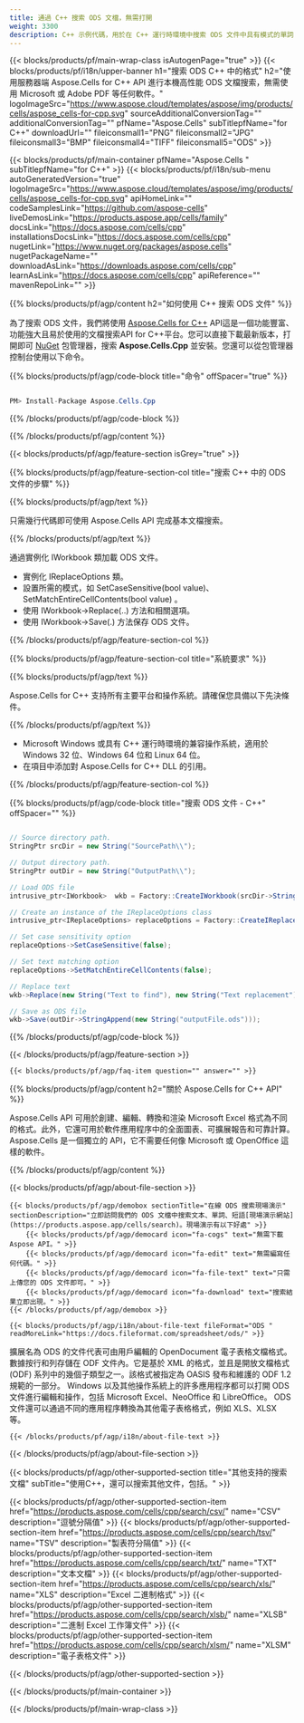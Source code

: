 ```yaml
---
title: 通過 C++ 搜索 ODS 文檔，無需打開
weight: 3300
description: C++ 示例代碼，用於在 C++ 運行時環境中搜索 ODS 文件中具有模式的單詞，適用於 Windows 32 位、Windows 64 位和 Linux 64 位。
---
```

{{< blocks/products/pf/main-wrap-class isAutogenPage="true" >}}
{{< blocks/products/pf/i18n/upper-banner h1="搜索 ODS C++ 中的格式" h2="使用服務器端 Aspose.Cells for C++ API 進行本機高性能 ODS 文檔搜索，無需使用 Microsoft 或 Adobe PDF 等任何軟件。" logoImageSrc="https://www.aspose.cloud/templates/aspose/img/products/cells/aspose_cells-for-cpp.svg" sourceAdditionalConversionTag="" additionalConversionTag="" pfName="Aspose.Cells" subTitlepfName="for C++" downloadUrl="" fileiconsmall1="PNG" fileiconsmall2="JPG" fileiconsmall3="BMP" fileiconsmall4="TIFF" fileiconsmall5="ODS" >}}

{{< blocks/products/pf/main-container pfName="Aspose.Cells " subTitlepfName="for C++" >}}
{{< blocks/products/pf/i18n/sub-menu autoGeneratedVersion="true" logoImageSrc="https://www.aspose.cloud/templates/aspose/img/products/cells/aspose_cells-for-cpp.svg" apiHomeLink="" codeSamplesLink="https://github.com/aspose-cells" liveDemosLink="https://products.aspose.app/cells/family" docsLink="https://docs.aspose.com/cells/cpp" installationsDocsLink="https://docs.aspose.com/cells/cpp" nugetLink="https://www.nuget.org/packages/aspose.cells" nugetPackageName="" downloadAsLink="https://downloads.aspose.com/cells/cpp" learnAsLink="https://docs.aspose.com/cells/cpp" apiReference="" mavenRepoLink="" >}}

{{% blocks/products/pf/agp/content h2="如何使用 C++ 搜索 ODS 文件" %}}

為了搜索 ODS 文件，我們將使用
 [Aspose.Cells for C++](https://products.aspose.com/cells/cpp) 
API這是一個功能豐富、功能強大且易於使用的文檔搜索API for C++平台。您可以直接下載最新版本，打開即可
 [NuGet](https://www.nuget.org/packages/aspose.cells) 
包管理器，搜索
 **Aspose.Cells.Cpp** 
並安裝。您還可以從包管理器控制台使用以下命令。

{{% blocks/products/pf/agp/code-block title="命令" offSpacer="true" %}}

```cs

PM> Install-Package Aspose.Cells.Cpp

```

{{% /blocks/products/pf/agp/code-block %}}

{{% /blocks/products/pf/agp/content %}}

{{< blocks/products/pf/agp/feature-section isGrey="true" >}}

{{% blocks/products/pf/agp/feature-section-col title="搜索 C++ 中的 ODS 文件的步驟" %}}

{{% blocks/products/pf/agp/text %}}

只需幾行代碼即可使用 Aspose.Cells API 完成基本文檔搜索。

{{% /blocks/products/pf/agp/text %}}

通過實例化 IWorkbook 類加載 ODS 文件。
+ 實例化 IReplaceOptions 類。
+ 設置所需的模式，如 SetCaseSensitive(bool value)、SetMatchEntireCellContents(bool value) 。
+ 使用 IWorkbook->Replace(..) 方法和相關選項。
+ 使用 IWorkbook->Save(.) 方法保存 ODS 文件。

{{% /blocks/products/pf/agp/feature-section-col %}}

{{% blocks/products/pf/agp/feature-section-col title="系統要求" %}}

{{% blocks/products/pf/agp/text %}}

Aspose.Cells for C++ 支持所有主要平台和操作系統。請確保您具備以下先決條件。

{{% /blocks/products/pf/agp/text %}}

-  Microsoft Windows 或具有 C++ 運行時環境的兼容操作系統，適用於 Windows 32 位、Windows 64 位和 Linux 64 位。
- 在項目中添加對 Aspose.Cells for C++ DLL 的引用。

{{% /blocks/products/pf/agp/feature-section-col %}}

{{% blocks/products/pf/agp/code-block title="搜索 ODS 文件 - C++" offSpacer="" %}}

```cs

// Source directory path.
StringPtr srcDir = new String("SourcePath\\");

// Output directory path.
StringPtr outDir = new String("OutputPath\\");

// Load ODS file
intrusive_ptr<IWorkbook>  wkb = Factory::CreateIWorkbook(srcDir->StringAppend(new String("sourceFile.ods")));

// Create an instance of the IReplaceOptions class
intrusive_ptr<IReplaceOptions> replaceOptions = Factory::CreateIReplaceOptions();

// Set case sensitivity option
replaceOptions->SetCaseSensitive(false);

// Set text matching option
replaceOptions->SetMatchEntireCellContents(false);

// Replace text
wkb->Replace(new String("Text to find"), new String("Text replacement"), replaceOptions);

// Save as ODS file
wkb->Save(outDir->StringAppend(new String("outputFile.ods")));  

```

{{% /blocks/products/pf/agp/code-block %}}

{{< /blocks/products/pf/agp/feature-section >}}

    {{< blocks/products/pf/agp/faq-item question="" answer="" >}}
 

<!-- aboutfile Starts -->

{{% blocks/products/pf/agp/content h2="關於 Aspose.Cells for C++ API" %}}

 Aspose.Cells API 可用於創建、編輯、轉換和渲染 Microsoft Excel 格式為不同的格式。此外，它還可用於軟件應用程序中的全面圖表、可擴展報告和可靠計算。 Aspose.Cells 是一個獨立的 API，它不需要任何像 Microsoft 或 OpenOffice 這樣的軟件。



{{% /blocks/products/pf/agp/content %}}

{{< blocks/products/pf/agp/about-file-section >}}

    {{< blocks/products/pf/agp/demobox sectionTitle="在線 ODS 搜索現場演示" sectionDescription="立即訪問我們的 ODS 文檔中搜索文本、單詞、短語[現場演示網站](https://products.aspose.app/cells/search)。現場演示有以下好處" >}}
        {{< blocks/products/pf/agp/democard icon="fa-cogs" text="無需下載Aspose API。" >}}
        {{< blocks/products/pf/agp/democard icon="fa-edit" text="無需編寫任何代碼。" >}}
        {{< blocks/products/pf/agp/democard icon="fa-file-text" text="只需上傳您的 ODS 文件即可。" >}}
        {{< blocks/products/pf/agp/democard icon="fa-download" text="搜索結果立即出現。" >}}
    {{< /blocks/products/pf/agp/demobox >}}

    {{< blocks/products/pf/agp/i18n/about-file-text fileFormat="ODS " readMoreLink="https://docs.fileformat.com/spreadsheet/ods/" >}}
擴展名為 ODS 的文件代表可由用戶編輯的 OpenDocument 電子表格文檔格式。數據按行和列存儲在 ODF 文件內。它是基於 XML 的格式，並且是開放文檔格式 (ODF) 系列中的幾個子類型之一。該格式被指定為 OASIS 發布和維護的 ODF 1.2 規範的一部分。 Windows 以及其他操作系統上的許多應用程序都可以打開 ODS 文件進行編輯和操作，包括 Microsoft Excel、NeoOffice 和 LibreOffice。 ODS 文件還可以通過不同的應用程序轉換為其他電子表格格式，例如 XLS、XLSX 等。

    {{< /blocks/products/pf/agp/i18n/about-file-text >}}

{{< /blocks/products/pf/agp/about-file-section >}}

<!-- aboutfile Ends -->

{{< blocks/products/pf/agp/other-supported-section title="其他支持的搜索文檔" subTitle="使用C++，還可以搜索其他文件，包括。" >}}

{{< blocks/products/pf/agp/other-supported-section-item href="https://products.aspose.com/cells/cpp/search/csv/" name="CSV" description="逗號分隔值" >}}
{{< blocks/products/pf/agp/other-supported-section-item href="https://products.aspose.com/cells/cpp/search/tsv/" name="TSV" description="製表符分隔值" >}}
{{< blocks/products/pf/agp/other-supported-section-item href="https://products.aspose.com/cells/cpp/search/txt/" name="TXT" description="文本文檔" >}}
{{< blocks/products/pf/agp/other-supported-section-item href="https://products.aspose.com/cells/cpp/search/xls/" name="XLS" description="Excel 二進制格式" >}}
{{< blocks/products/pf/agp/other-supported-section-item href="https://products.aspose.com/cells/cpp/search/xlsb/" name="XLSB" description="二進制 Excel 工作簿文件" >}}
{{< blocks/products/pf/agp/other-supported-section-item href="https://products.aspose.com/cells/cpp/search/xlsm/" name="XLSM" description="電子表格文件" >}}

{{< /blocks/products/pf/agp/other-supported-section >}}

{{< /blocks/products/pf/main-container >}}
    
{{< /blocks/products/pf/main-wrap-class >}}
